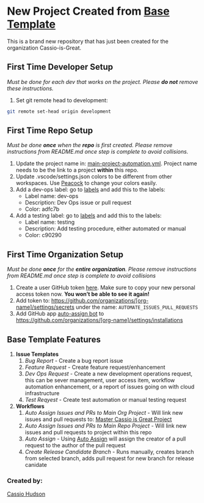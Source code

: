 # New Project Created from [Base Template](https://github.com/Cassio-is-Great/base-template) 

This is a brand new repository that has just been created for the organization Cassio-is-Great.

## First Time Developer Setup
_Must be done for each dev that works on the project. Please **do not** remove these instructions._

1. Set git remote head to development: 
```bash
git remote set-head origin development
```

## First Time Repo Setup
_Must be done **once** when the **repo** is first created. Please remove instructions from README.md once step is complete to avoid collisions._

1. Update the project name in: [main-project-automation.yml](../../tree/development/.github/workflows/main-project-automation.yml). Project name needs to be the link to a project **within** this repo.
2. Update .vscode/settings.json colors to be different from other workspaces. Use [Peacock](https://marketplace.visualstudio.com/items?itemName=johnpapa.vscode-peacock) to change your colors easily.
3. Add a dev-ops label: go to [labels](../../labels) and add this to the labels:
    * Label name: dev-ops
    * Description: Dev Ops issue or pull request
    * Color: adfc7b
3. Add a testing label: go to [labels](../../labels) and add this to the labels:
    * Label name: testing
    * Description: Add testing procedure, either automated or manual 
    * Color: c90290

## First Time Organization Setup
_Must be done **once** for the **entire organization**. Please remove instructions from README.md once step is complete to avoid collisions_

1. Create a user GitHub token [here](https://github.com/settings/tokens/new). Make sure to copy your new personal access token now. **You won’t be able to see it again!**
2. Add token to: https://github.com/organizations/[org-name]/settings/secrets under the name: `AUTOMATE_ISSUES_PULL_REQUESTS`
3. Add GitHub app [auto-assign bot](https://github.com/apps/auto-assign) to https://github.com/organizations/[org-name]/settings/installations

## Base Template Features

1. **Issue Templates**
    1. _Bug Report_ - Create a bug report issue
    2. _Feature Request_ - Create feature request/enhancement
    3. _Dev Ops Request_ - Create a new development operations request, this can be sever management, user access item, workflow automation enhancement, or a report of issues going on with cloud infrastructure
    4. _Test Reqyest_ - Create test automation or manual testing request
2. **Workflows**
    1. _Auto Assign Issues and PRs to Main Org Project_ - Will link new issues and pull requests to: [Master Cassio is Great Project](https://github.com/orgs/Cassio-is-Great/projects/5)
    2. _Auto Assign Issues and PRs to Main Repo Project_ - Will link new issues and pull requests to project within this repo
    3. _Auto Assign_ - Using [Auto Assign](https://github.com/apps/auto-assign) will assign the creator of a pull request to the author of the pull request
    4. _Create Release Candidate Branch_ - Runs manually, creates branch from selected branch, adds pull request for new branch for release canidate

### Created by:
[Cassio Hudson](https://github.com/Cassioblu55)
